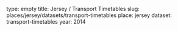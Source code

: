 type: empty
title: Jersey / Transport Timetables
slug: places/jersey/datasets/transport-timetables
place: jersey
dataset: transport-timetables
year: 2014
